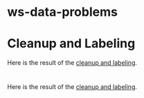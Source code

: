 # ws-data-problems

# Cleanup and Labeling
Here is the result of the [cleanup and labeling](http://htmlpreview.github.com/?https://github.com/mbdata/ws-data-problems/blob/master/notebooks/EQ%20Works%20Challenge%20-%20Spark%20Jobs.html).

#
Here is the result of the [cleanup and labeling](http://htmlpreview.github.com/?https://github.com/mbdata/ws-data-problems/blob/master/notebooks/EQ%20Works%20Challenge%20-%20Spark%20Jobs.html).
